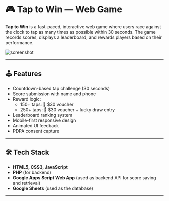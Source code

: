 # 🎮 Tap to Win — Web Game

**Tap to Win** is a fast-paced, interactive web game where users race against the clock to tap as many times as possible within 30 seconds. The game records scores, displays a leaderboard, and rewards players based on their performance.

![screenshot](https://user-images.githubusercontent.com/your-screenshot-url) <!-- Optional: Replace with actual screenshot URL -->

---

## 🕹️ Features

- Countdown-based tap challenge (30 seconds)
- Score submission with name and phone
- Reward logic:
  - 150+ taps: 🎁 $30 voucher
  - 250+ taps: 🎁 $30 voucher + lucky draw entry
- Leaderboard ranking system
- Mobile-first responsive design
- Animated UI feedback
- PDPA consent capture

---

## 🛠️ Tech Stack

- **HTML5, CSS3, JavaScript**
- **PHP** (for backend)
- **Google Apps Script Web App** (used as backend API for score saving and retrieval)
- **Google Sheets** (used as the database)

---